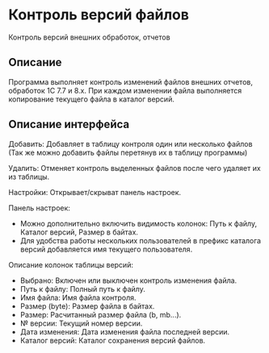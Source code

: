 # Контроль версий файлов

Контроль версий внешних обработок, отчетов

Описание
--------

Программа выполняет контроль изменений файлов внешних отчетов, обработок 1С 7.7 и 8.х.
При каждом изменении файла выполняется копирование текущего файла в каталог версий.

Описание интерфейса
---------------------

Добавить: Добавляет в таблицу контроля один или несколько файлов (Так же можно добавить файлы перетянув их в таблицу программы)

Удалить: Отменяет контроль выделенных файлов после чего удаляет их из таблицы.

Настройки: Открывает/скрыват панель настроек.

Панель настроек:
- Можно дополнительно включить видимость колонок: Путь к файлу, Каталог версий, Размер в байтах.
- Для удобства работы нескольких пользователей в префикс каталога версий добавляется имя текущего пользователя.

Описание колонок таблицы версий:
- Выбрано: Включен или выключен контроль изменения файла.
- Путь к файлу: Полный путь к файлу.
- Имя файла: Имя файла контроля.
- Размер (byte): Размер файла в байтах.
- Размер: Расчитанный размер файла (b, mb...).
- № версии: Текущий номер версии.
- Дата изменения: Дата изменения файла последней версии.
- Каталог версий: Каталог сохранения версий файлов.
